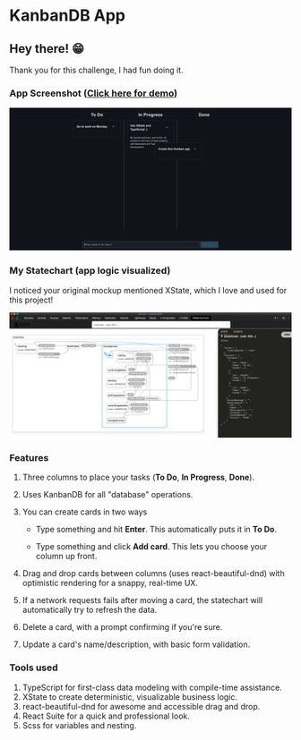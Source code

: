 # KanbanDB App

## Hey there! 😁

Thank you for this challenge, I had fun doing it.

### App Screenshot ([Click here for demo](https://www.yazeedb.com/kanban-app/))

![App screenshot](app-screenshot.png)

### My Statechart (app logic visualized)

I noticed your original mockup mentioned XState, which I love and used for this project!

![App statechart](app-statechart.png)

### Features

1. Three columns to place your tasks (**To Do**, **In Progress**, **Done**).

2. Uses KanbanDB for all "database" operations.

3. You can create cards in two ways

   - Type something and hit **Enter**. This automatically puts it in **To Do**.

   - Type something and click **Add card**. This lets you choose your column up front.

4. Drag and drop cards between columns (uses react-beautiful-dnd) with optimistic rendering for a snappy, real-time UX.

5. If a network requests fails after moving a card, the statechart will automatically try to refresh the data.

6. Delete a card, with a prompt confirming if you're sure.

7. Update a card's name/description, with basic form validation.

### Tools used

1. TypeScript for first-class data modeling with compile-time assistance.
2. XState to create deterministic, visualizable business logic.
3. react-beautiful-dnd for awesome and accessible drag and drop.
4. React Suite for a quick and professional look.
5. Scss for variables and nesting.
